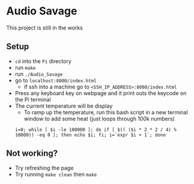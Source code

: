 # Audio Savage
This project is still in the works

## Setup
- `cd` into the `Pi` directory
- run `make`
- run `./Audio_Savage`
- go to `localhost:8000/index.html` 
  - if ssh into a machine go to `<SSH_IP_ADDRESS>:8000/index.html`
- Press any keyboard key on webpage and it print outs the keycode on the Pi terminal
- The current temperature will be display
  - To ramp up the temperature, run this bash script in a new terminal window to add some heat (just loops through 100k numbers)
  ```
  i=0; while [ $i -le 100000 ]; do if [ $(( ($i * 2 * 2 / 4) % 10000)) -eq 0 ]; then echo $i; fi; i=`expr $i + 1`; done
  ```

## Not working?
- Try refreshing the page
- Try running `make clean` then `make`
